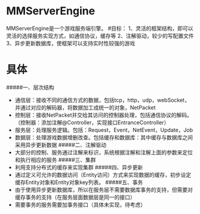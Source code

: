 # MMServerEngine
MMServerEngine是一个游戏服务端引擎。
#目标：
1、灵活的框架结构，即可以灵活的选择服务实现方式，如通信协议，缓存等
2、注解驱动，较少的写配置文件
3、异步更新数据库，使框架可以支持实时性较强的游戏
# 具体
#####一、层次结构
* 通信层：接收不同的通信方式的数据，包括tcp，http，udp，webSocket，并通过对应的解码器，将数据加工成统一的对象，NetPacket
* 控制层：接收NetPacket并交给其访问的控制器处理，包括通信协议的解码。（控制器：添加注解@Controller，实现接口EntranceController）
* 服务层：处理服务逻辑。包括：Request，Event，NetEvent，Update，Job
* 数据层：处理游戏数据增删改查。包括缓存和数据库：其中缓存与数据库之间采用异步更新数据
#####二、注解驱动
* 大部分的控制、服务通过注解来标识，系统根据注解和注解上面的参数来定位和执行相应的服务
#####三、集群
* 利用支持分布式的缓存来实现集群
#####四、异步更新
* 通过定义可允许的数据访问（Entity访问）方式来实现数据的缓存，初步设定缓存Entity对象和Entity对象key列表。
#####五、事务
* 由于使用异步更新数据库，所以在服务层不需要数据库事务的支持，但需要对缓存事务的支持（在服务层面数据层是同一的接口）
* 需要事务的服务需要加事务接口（具体未实现，待考虑）